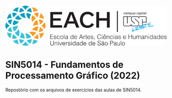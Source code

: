 ![EACH-USP](https://raw.githubusercontent.com/mautoz/reviews-automation-scripts/main/imagens/each.png)

# SIN5014 - Fundamentos de Processamento Gráfico (2022)

Repostório com os arquivos de exercícios das aulas de SIN5014.
